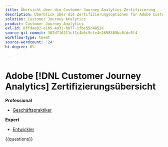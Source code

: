 ```yaml
---
title: Übersicht über die Customer Journey Analytics-Zertifizierung
description: Überblick über die Zertifizierungsoptionen für Adobe Customer Journey Analytics
solution: Customer Journey Analytics
product: Customer Journey Analytics
exl-id: 8ffdae02-e1b5-4a32-b877-1fbe55c4852e
source-git-commit: 307d716211cf1c4b5c9cfe4e2698389bc8fde5f4
workflow-type: tm+mt
source-wordcount: '24'
ht-degree: 0%

---
```


# Adobe [!DNL Customer Journey Analytics] Zertifizierungsübersicht

**Professional**

* [Geschäftspraktiker](https://certification.adobe.com/certification/customer-journey-analytics-business-practitioner-professional) <!--AD0-E608-->

**Expert**

* [Entwickler](https://certification.adobe.com/certification/customer-journey-analytics-developer-expert) <!--AD0-E604-->

{{questions}}


